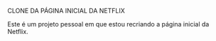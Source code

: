 CLONE DA PÁGINA INICIAL DA NETFLIX



Este é um projeto pessoal em que estou recriando a página inicial da Netflix.